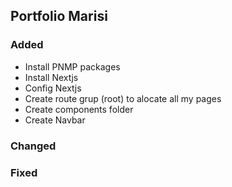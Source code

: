 ## Portfolio Marisi 


### Added
- Install PNMP packages
- Install Nextjs 
- Config Nextjs
- Create route grup (root) to alocate all my pages
- Create components folder
- Create Navbar

### Changed

### Fixed